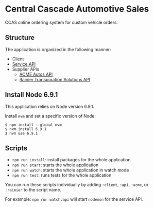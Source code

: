 # Central Cascade Automotive Sales

CCAS online ordering system for custom vehicle orders.

## Structure

The application is organized in the following manner:
* [Client](./client)
* [Service API](./api)
* Supplier APIs
    * [ACME Autos API](./suppliers/acme)
    * [Rainier Transporation Solutions API](./suppliers/rainier)

## Install Node 6.9.1

This application relies on Node version 6.9.1.

Install `nvm` and set a specific version of Node:

    $ npm install --global nvm
    $ nvm install 6.9.1
    $ nvm use 6.9.1

## Scripts

* `npm run install`: install packages for the whole application
* `npm run start`: starts the whole application
* `npm run watch`: starts the whole application in watch mode
* `npm run test`: runs tests for the whole application

You can run these scripts individually by adding `:client`, `:api`, `:acme`, or `:rainier` to the script name.

For example: `npm run watch:api` will start `nodemon` for the service API.